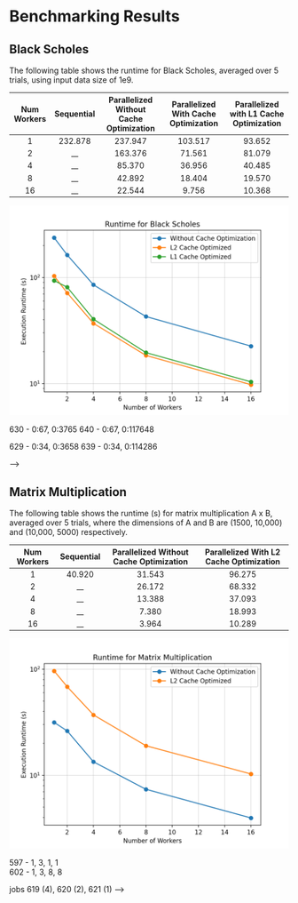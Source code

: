 # Benchmarking Results

## Black Scholes

The following table shows the runtime for Black Scholes, averaged over 5 trials, using input data size of 1e9.

| Num Workers | Sequential | Parallelized Without Cache Optimization | Parallelized With Cache Optimization | Parallelized with L1 Cache Optimization |
| :---: | :---: | :---: | :---: | :---: |
| 1 | 232.878 | 237.947 | 103.517 | 93.652 |
| 2 | __ | 163.376 | 71.561 | 81.079 |
| 4 | __ | 85.370 | 36.956 | 40.485 |
| 8 | __ | 42.892 | 18.404 | 19.570 |
| 16 | __ | 22.544 | 9.756 | 10.368 |


![alt text](blackscholes_runtime.png)

<!-- The following table shows the slurm job id, for reference.

| Num Workers | Parallelized Without Cache Optimization | Parallelized With L1 Cache Optimization | Parallelized With L1 Cache Optimization |
| :---: | :---: | :---: | :---: |
| 1 | 6 | 630 | 640 |
| 2 | 6 | 629 | 639 |
| 4 | 6 | 628 | 638 |
| 8 | 6 | 627 | 637 |
| 16 | 6 | 626 | 636 | -->

630 - 0:67, 0:3765
640 - 0:67, 0:117648

629 - 0:34, 0:3658
639 - 0:34, 0:114286




<!-- | Num Workers | Sequential | Parallelized Without Cache Optimization | Parallelized With Cache Optimization |
| :---: | :---: | :---: | :---: |
| 1 | 232.878 | 237.947 | 103.526 |
| 2 | __ | 163.376 | 83.300 | 
| 4 | __ | 85.370 | 41.891 |
| 8 | __ | 42.892 | 21.776 |
| 16 | __ | 22.544 | 10.871 |


![alt text](blackscholes_runtime.png)

<!-- The following table shows the slurm job id, for reference.

| Num Workers | Parallelized Without Cache Optimization | Parallelized With Cache Optimization |
| :---: | :---: | :---: |
| 1 | 616 | 611 |
| 2 | 615 | 610 |
| 4 | 614 | 609 |
| 8 | 613 | 608 |
| 16 | 612 | 607 | --> -->


## Matrix Multiplication

The following table shows the runtime (s) for matrix multiplication A x B, averaged over 5 trials, where the dimensions of A and B are (1500, 10,000) and (10,000, 5000) respectively.



| Num Workers | Sequential | Parallelized Without Cache Optimization | Parallelized With L2 Cache Optimization |
| :---: | :---: | :---: | :---: |
| 1 | 40.920 | 31.543 | 96.275 |
| 2 | __ | 26.172 | 68.332 | 
| 4 | __ | 13.388 | 37.093 |
| 8 | __ | 7.380 | 18.993 |
| 16 | __ | 3.964 | 10.289 |

![alt text](matmul_runtime.png)


<!-- The following table shows the slurm job id, for reference.

| Num Workers | Parallelized Without Cache Optimization | Parallelized With Cache Optimization |
| :---: | :---: | :---: |
| 1 | 598 | 635 |
| 2 | 597 | 634 |
| 4 | 596 | 633 |
| 8 | 593 | 632 |
| 16 | 592 | 631 |









<!-- | Num Workers | Sequential | Parallelized Without Cache Optimization | Parallelized With Cache Optimization |
| :---: | :---: | :---: | :---: |
| 1 | 40.920 | 31.543 | 31.956 |
| 2 | __ | 26.172 | 28.699 | 
| 4 | __ | 13.388 | 14.735 |
| 8 | __ | 7.380 | 6.829 |
| 16 | __ | 3.964 | 3.951 |


<!-- The following table shows the slurm job id, for reference.

| Num Workers | Parallelized Without Cache Optimization | Parallelized With Cache Optimization |
| :---: | :---: | :---: |
| 1 | 598 | 603 |
| 2 | 597 | 602 |
| 4 | 596 | 601 |
| 8 | 593 | 600 |
| 16 | 592 | 599 | -->

597 - 1, 3, 1, 1  
602 - 1, 3, 8, 8  



jobs 619 (4), 620 (2), 621 (1) -->




